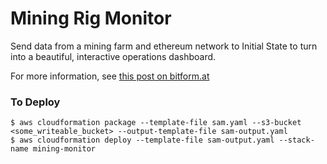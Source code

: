# Mining Rig Monitor

Send data from a mining farm and ethereum network to Initial State to turn into a beautiful, interactive operations dashboard.

For more information, see [this post on bitform.at](https://bitform.at/post/180621/)

### To Deploy

```
$ aws cloudformation package --template-file sam.yaml --s3-bucket <some_writeable_bucket> --output-template-file sam-output.yaml
$ aws cloudformation deploy --template-file sam-output.yaml --stack-name mining-monitor
```
